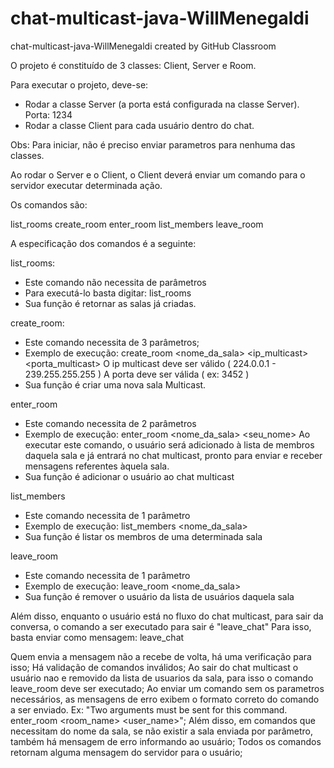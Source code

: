 # chat-multicast-java-WillMenegaldi
chat-multicast-java-WillMenegaldi created by GitHub Classroom

O projeto é constituído de 3 classes: Client, Server e Room.

Para executar o projeto, deve-se:

- Rodar a classe Server (a porta está configurada na classe Server). Porta: 1234
- Rodar a classe Client para cada usuário dentro do chat.

Obs: Para iniciar, não é preciso enviar parametros para nenhuma das classes.
  
Ao rodar o Server e o Client, o Client deverá enviar um comando para o servidor executar determinada ação.

Os comandos são:

list_rooms
create_room
enter_room
list_members
leave_room

A especificação dos comandos é a seguinte:

list_rooms: 
  - Este comando não necessita de parâmetros 
  - Para executá-lo basta digitar: list_rooms
  - Sua função é retornar as salas já criadas.
  
create_room:
  - Este comando necessita de 3 parâmetros;
  - Exemplo de execução: create_room <nome_da_sala> <ip_multicast> <porta_multicast>
      O ip multicast deve ser válido ( 224.0.0.1 - 239.255.255.255 )
      A porta deve ser válida ( ex: 3452 )
  - Sua função é criar uma nova sala Multicast.
  
enter_room
  - Este comando necessita de 2 parâmetros
  - Exemplo de execução: enter_room <nome_da_sala> <seu_nome>
      Ao executar este comando, o usuário será adicionado à lista de membros daquela sala e já entrará no chat multicast, 
      pronto para enviar e receber mensagens referentes àquela sala.
  - Sua função é adicionar o usuário ao chat multicast
  
list_members
  - Este comando necessita de 1 parâmetro
  - Exemplo de execução: list_members <nome_da_sala>
  - Sua função é listar os membros de uma determinada sala

leave_room
  - Este comando necessita de 1 parâmetro
  - Exemplo de execução: leave_room <nome_da_sala>
  - Sua função é remover o usuário da lista de usuários daquela sala
  
Além disso, enquanto o usuário está no fluxo do chat multicast, para sair da conversa, o comando a ser executado para sair é "leave_chat"
Para isso, basta enviar como mensagem: leave_chat

Quem envia a mensagem não a recebe de volta, há uma verificação para isso;
Há validação de comandos inválidos;
Ao sair do chat multicast o usuário nao e removido da lista de usuarios da sala, para isso o comando leave_room deve ser executado;
Ao enviar um comando sem os parametros necessários, as mensagens de erro exibem o formato correto do comando a ser enviado. 
  Ex: "Two arguments must be sent for this command. enter_room <room_name> <user_name>";
Além disso, em comandos que necessitam do nome da sala, se não existir a sala enviada por parâmetro, também há mensagem de erro informando ao usuário;
Todos os comandos retornam alguma mensagem do servidor para o usuário;
